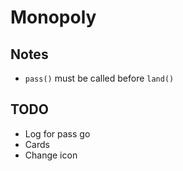 # Monopoly

## Notes

* `pass()` must be called before `land()`

## TODO

* Log for pass go
* Cards
* Change icon
